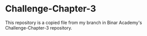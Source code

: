 # Challenge-Chapter-3
This repository is a copied file from my branch in Binar Academy's Challenge-Chapter-3 repository.
